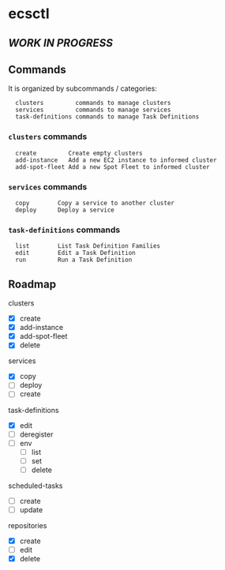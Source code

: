 # ecsctl

## *WORK IN PROGRESS*

## Commands

It is organized by subcommands / categories:
```
  clusters         commands to manage clusters
  services         commands to manage services
  task-definitions commands to manage Task Definitions
```

### `clusters` commands
```
  create         Create empty clusters
  add-instance   Add a new EC2 instance to informed cluster
  add-spot-fleet Add a new Spot Fleet to informed cluster
```

### `services` commands
```
  copy        Copy a service to another cluster
  deploy      Deploy a service
```

### `task-definitions` commands
```
  list        List Task Definition Families
  edit        Edit a Task Definition
  run         Run a Task Definition
```

## Roadmap

clusters
  - [x] create
  - [x] add-instance
  - [x] add-spot-fleet
  - [x] delete

services
  - [x] copy
  - [ ] deploy
  - [ ] create

task-definitions
  - [x] edit
  - [ ] deregister
  - [ ] env
    - [ ] list
    - [ ] set
    - [ ] delete

scheduled-tasks
  - [ ] create
  - [ ] update

repositories
  - [x] create
  - [ ] edit
  - [x] delete

